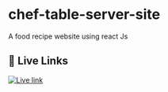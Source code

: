 # chef-table-server-site
A food recipe website using react Js
## 🔗 Live Links
[![Live link](https://chef-auth-ea056.web.app)](https://chef-auth-ea056.web.app)
